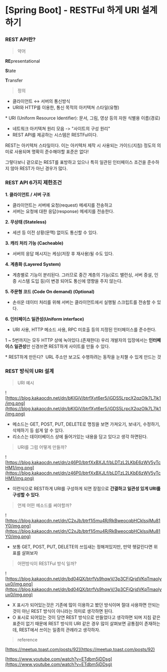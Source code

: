 # [Spring Boot] - RESTFul 하게 URI 설계하기

### **REST API란?**

> 약어

**RE**presentational

**S**tate

**T**ransfer

> 정의

- 클라이언트 ↔ 서버의 통신방식
- URI와 HTTP를 이용한, 통신 목적의 아키텍쳐 스타일(유형)

* URI (Uniform Resource Identifier): 문서, 그림, 영상 등의 자원 식별용 이름(경로)

- 네트워크 아키텍쳐 원리 모음 -> "사이트의 구성 원리"
- REST API를 제공하는 시스템은 RESTFul이다.

REST는 아키텍처 스타일이다. 이는 아키텍처 제작 시 사용되는 가이드(지침) 정도의 의미로 사용되며 명확히 준수해야할 표준은 없다!

그렇다보니 겉으로는 REST를 표방하고 있으나 특히 일관된 인터페이스 조건을 준수하지 않아 REST가 아닌 경우가 많다.

### **REST API 6가지 제한조건**

**1. 클라이언트 / 서버 구조**

- 클라이언트는 서버에 요청(request) 메세지를 전송하고
- 서버는 요청에 대한 응답(response) 메세지를 전송한다.

**2. 무상태 (Stateless)**

- 세션 등 이전 상황(문맥) 없이도 통신할 수 있다.

**3. 캐리 처리 가능 (Cacheable)**

- 서버의 응답 메시지는 케싱(저장 후 재사용)될 수도 있다.

**4. 계층화 (Layered System)**

- 계층별로 기능이 분리된다. 그러므로 중간 계층의 기능(로드 밸런싱, 서버 증설, 인증 시스템 도입 등)이 변경 되어도 통신에 영향을 주지 않는다.

**5. 주문형 코드 (Code On demand) (Optional)**

- 손쉬운 데이터 처리를 위해 서버는 클라이언트에서 실행될 스크립트를 전송할 수 있다.

**6. 인터페이스 일관성(Uniform interface)**

- URI 사용, HTTP 메소드 사용, RPC 미호출 등의 지정된 인터페이스를 준수한다.

1 ~ 5번까지는 모두 HTTP 상에 녹아있다.(존재한다) 우리 개발자의 입장에서는 **인터페이스 일관성**만 신경쓰면 REST하게 사이트를 만들 수 있다.

* REST하게 만든다?  URL 주소만 보고도 수행하려는 동작을 눈치챌 수 있게 만드는 것

### **REST 방식의 URI 설계**

> URI 예시

![https://blog.kakaocdn.net/dn/bKIGiV/btrfXyt6er5/iGDS5LrpcX2qzOIk7L7jk1/img.png](https://blog.kakaocdn.net/dn/bKIGiV/btrfXyt6er5/iGDS5LrpcX2qzOIk7L7jk1/img.png)

- 메소드는 GET, POST, PUT, DELETE로 명칭을 보면 가져오기, 보내기, 수정하기, 삭제하기 등 쉽게 알 수 있다.
- 리소스는 데이터베이스 상에 들어가있는 내용을 담고 있다고 생각 하면된다.

> URI를 그럼 어떻게 만들까?

![https://blog.kakaocdn.net/dn/z46P0/btrfXxBXJLf/bLDTzL2LKbE6zWV5yTcHM1/img.png](https://blog.kakaocdn.net/dn/z46P0/btrfXxBXJLf/bLDTzL2LKbE6zWV5yTcHM1/img.png)

- 이런식으로 REST하게 URI를 구성하게 되면 장점으로 **간결하고 일관성 있게 URI를 구성할 수 있다**.

> 언제 어떤 메소드를 써야할까?

![https://blog.kakaocdn.net/dn/C2xJb/btrf1i5mu4R/RkBweocqbHCkIssjMu81Y0/img.png](https://blog.kakaocdn.net/dn/C2xJb/btrf1i5mu4R/RkBweocqbHCkIssjMu81Y0/img.png)

- 보통 GET, POST, PUT, DELETE의 쓰임새는 정해져있지만, 만약 헷갈린다면 위 표를 살펴보자

> 어떤방식이 RESTFul 방식 일까?

![https://blog.kakaocdn.net/dn/bd04QX/btrfVs9hqwV/3p3CFjQrjdVKpTmaolyux0/img.png](https://blog.kakaocdn.net/dn/bd04QX/btrfVs9hqwV/3p3CFjQrjdVKpTmaolyux0/img.png)

- X 표시가 되어있는것은 기존에 많이 이용하고 봤던 방식이며 절대 사용하면 안되는 것이 아닌 REST 방식이 아니라는 의미로 생각하면 된다.
- O 표시로 되어있는 것이 당연 REST 방식으로 만들었다고 생각하면 되며 지침 같은 표준이 없기 때문에 REST 방식의 URI 같은 경우 많이 살펴보면 공통점이 존재하는데, REST에서 쓰이는 일종의 관례라고 생각하자.

> reference

[https://meetup.toast.com/posts/92](https://meetup.toast.com/posts/92)

[https://www.youtube.com/watch?v=ETdbm5jDDsg](https://www.youtube.com/watch?v=ETdbm5jDDsg)